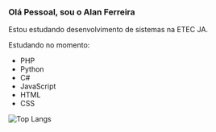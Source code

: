 ### Olá Pessoal, sou o Alan Ferreira

Estou estudando desenvolvimento de sistemas na ETEC JA.

Estudando no momento:
<ul>
  <li> PHP </li>
  <li> Python </li>
  <li> C# </li>
  <li> JavaScript </li>
  <li> HTML </li>
  <li> CSS </li>
</ul>

![Top Langs](https://github-readme-stats.vercel.app/api/top-langs/?username=ferreiraalan13&hide_progress=true)





<!--
**ferreiraalan13/ferreiraalan13** is a ✨ _special_ ✨ repository because its `README.md` (this file) appears on your GitHub profile.

Here are some ideas to get you started:

- 🔭 I’m currently working on ...
- 🌱 I’m currently learning ...
- 👯 I’m looking to collaborate on ...
- 🤔 I’m looking for help with ...
- 💬 Ask me about ...
- 📫 How to reach me: ...
- 😄 Pronouns: ...
- ⚡ Fun fact: ...
-->
